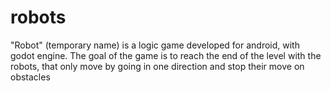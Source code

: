 # robots
"Robot" (temporary name) is a logic game developed for android, with godot engine. The goal of the game is to reach the end of the level with the robots, that only move by going in one direction and stop their move on obstacles


